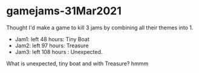 # gamejams-31Mar2021

Thought I'd make a game to kill 3 jams by combining all their themes into 1. 
- Jam1: left 48 hours: Tiny Boat
- Jam2: left 97 hours: Treasure
- Jam3: left 108 hours : Unexpected. 

What is unexpected, tiny boat and with Treasure? hmmm

